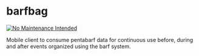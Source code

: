 barfbag
=======

[![No Maintenance Intended](http://unmaintained.tech/badge.svg)](http://unmaintained.tech/)

Mobile client to consume pentabarf data for continuous use before, during and after events organized using the barf system.
